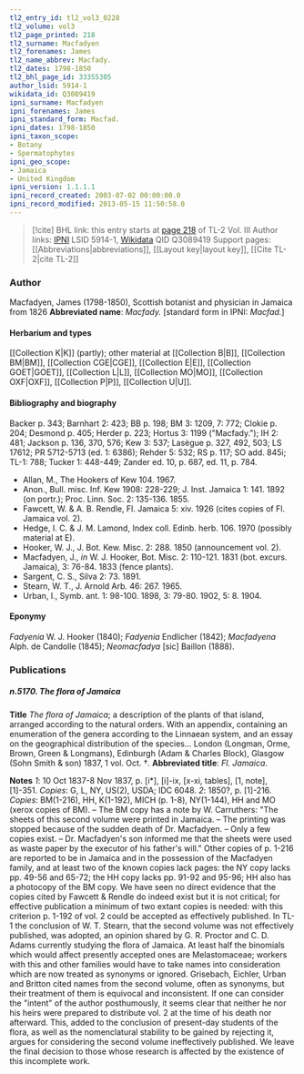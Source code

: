 ```yaml
---
tl2_entry_id: tl2_vol3_0228
tl2_volume: vol3
tl2_page_printed: 218
tl2_surname: Macfadyen
tl2_forenames: James
tl2_name_abbrev: Macfady.
tl2_dates: 1798-1850
tl2_bhl_page_id: 33355305
author_lsid: 5914-1
wikidata_id: Q3089419
ipni_surname: Macfadyen
ipni_forenames: James
ipni_standard_form: Macfad.
ipni_dates: 1798-1850
ipni_taxon_scope: 
- Botany
- Spermatophytes
ipni_geo_scope: 
- Jamaica
- United Kingdom
ipni_version: 1.1.1.1
ipni_record_created: 2003-07-02 00:00:00.0
ipni_record_modified: 2013-05-15 11:50:58.0
---
```


> [!cite] BHL link: this entry starts at [page 218](https://www.biodiversitylibrary.org/page/33355305) of TL-2 Vol. III
> Author links: [IPNI](https://www.ipni.org/a/5914-1) LSID 5914-1, [Wikidata](https://www.wikidata.org/wiki/Q3089419) QID Q3089419
> Support pages: [[Abbreviations|abbreviations]], [[Layout key|layout key]], [[Cite TL-2|cite TL-2]]

### Author

Macfadyen, James (1798-1850), Scottish botanist and physician in Jamaica from 1826 
**Abbreviated name**: *Macfady.* \[standard form in IPNI: *Macfad.*\]

#### Herbarium and types

[[Collection K|K]] (partly); other material at [[Collection B|B]], [[Collection BM|BM]], [[Collection CGE|CGE]], [[Collection E|E]], [[Collection GOET|GOET]], [[Collection L|L]], [[Collection MO|MO]], [[Collection OXF|OXF]], [[Collection P|P]], [[Collection U|U]].

#### Bibliography and biography

Backer p. 343; Barnhart 2: 423; BB p. 198; BM 3: 1209, 7: 772; Clokie p. 204; Desmond p. 405; Herder p. 223; Hortus 3: 1199 ("Macfady."); IH 2: 481; Jackson p. 136, 370, 576; Kew 3: 537; Lasègue p. 327, 492, 503; LS 17612; PR 5712-5713 (ed. 1: 6386); Rehder 5: 532; RS p. 117; SO add. 845i; TL-1: 788; Tucker 1: 448-449; Zander ed. 10, p. 687, ed. 11, p. 784.
- Allan, M., The Hookers of Kew 104. 1967.
- Anon., Bull. misc. Inf. Kew 1908: 228-229; J. Inst. Jamaica 1: 141. 1892 (on portr.); Proc. Linn. Soc. 2: 135-136. 1855.
- Fawcett, W. & A. B. Rendle, Fl. Jamaica 5: xiv. 1926 (cites copies of Fl. Jamaica vol. 2).
- Hedge, I. C. & J. M. Lamond, Index coll. Edinb. herb. 106. 1970 (possibly material at E).
- Hooker, W. J., J. Bot. Kew. Misc. 2: 288. 1850 (announcement vol. 2).
- Macfadyen, J., *in* W. J. Hooker, Bot. Misc. 2: 110-121. 1831 (bot. excurs. Jamaica), 3: 76-84. 1833 (fence plants).
- Sargent, C. S., Silva 2: 73. 1891.
- Stearn, W. T., J. Arnold Arb. 46: 267. 1965.
- Urban, I., Symb. ant. 1: 98-100. 1898, 3: 79-80. 1902, 5: 8. 1904.

#### Eponymy

*Fadyenia* W. J. Hooker (1840); *Fadyenia* Endlicher (1842); *Macfadyena* Alph. de Candolle (1845); *Neomacfadya* \[sic\] Baillon (1888).

### Publications

##### n.5170. The flora of Jamaica

**Title**
*The flora of Jamaica*; a description of the plants of that island, arranged according to the natural orders. With an appendix, containing an enumeration of the genera according to the Linnaean system, and an essay on the geographical distribution of the species... London (Longman, Orme, Brown, Green & Longmans), Edinburgh (Adam & Charles Block), Glasgow (Sohn Smith & son) 1837, 1 vol. Oct. †.
**Abbreviated title**: *Fl. Jamaica*.

**Notes**
*1*: 10 Oct 1837-8 Nov 1837, p. \[i\*\], \[i\]-ix, \[x-xi, tables\], \[1, note\], \[1\]-351. *Copies*: G, L, NY, US(2), USDA; IDC 6048.
*2*: 1850?, p. \[1\]-216. *Copies*: BM(1-216), HH, K(1-192), MICH (p. 1-8), NY(1-144), HH and MO (xerox copies of BM). – The BM copy has a note by W. Carruthers: "The sheets of this second volume were printed in Jamaica. – The printing was stopped because of the sudden death of Dr. Macfadyen. – Only a few copies exist. – Dr. Macfadyen's son informed me that the sheets were used as waste paper by the executor of his father's will." Other copies of p. 1-216 are reported to be in Jamaica and in the possession of the Macfadyen family, and at least two of the known copies lack pages: the NY copy lacks pp. 49-56 and 65-72; the HH copy lacks pp. 91-92 and 95-96; HH also has a photocopy of the BM copy. We have seen no direct evidence that the copies cited by Fawcett & Rendle do indeed exist but it is not critical; for effective publication a minimum of two extant copies is needed: with this criterion p. 1-192 of vol. 2 could be accepted as effectively published. In TL-1 the conclusion of W. T. Stearn, that the second volume was not effectively published, was adopted, an opinion shared by G. R. Proctor and C. D. Adams currently studying the flora of Jamaica. At least half the binomials which would affect presently accepted ones are Melastomaceae; workers with this and other families would have to take names into consideration which are now treated as synonyms or ignored. Grisebach, Eichler, Urban and Britton cited names from the second volume, often as synonyms, but their treatment of them is equivocal and inconsistent.
If one can consider the "intent" of the author posthumously, it seems clear that neither he nor his heirs were prepared to distribute vol. 2 at the time of his death nor afterward. This, added to the conclusion of present-day students of the flora, as well as the nomenclatural stability to be gained by rejecting it, argues for considering the second volume ineffectively published. We leave the final decision to those whose research is affected by the existence of this incomplete work.

